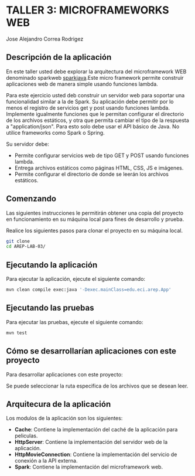 # TALLER 3: MICROFRAMEWORKS WEB
Jose Alejandro Correa Rodrigez
## Descripción de la aplicación 

En este taller usted debe explorar la arquitectura del microframework WEB denominado sparkweb [sparkjava](https://sparkjava.com/).Este micro framework permite construir aplicaciones web de manera simple usando funciones lambda.

Para este ejercicio usted deb construir un  servidor web para soportar una funcionalidad similar a la de Spark. Su aplicación debe permitir por lo menos el registro de servicios get y post usando funciones lambda. Implemente igualmente funciones que le permitan configurar el directorio de los archivos estáticos, y otra que permita cambiar el tipo de la respuesta a "application/json". Para esto solo debe usar el API básico de Java. No utilice frameworks como Spark o Spring.

Su servidor debe:
* Permite configurar servicios web de tipo GET y POST usando funciones lambda.
* Entrega archivos estáticos como páginas HTML, CSS, JS e imágenes.
* Permite configurar el directorio de donde se leerán los archivos estáticos.


## Comenzando

Las siguientes instrucciones le permitirán obtener una copia del proyecto en funcionamiento en su máquina local para fines de desarrollo y prueba.


Realice los siguientes pasos para clonar el proyecto en su máquina local.

```bash
git clone 
cd AREP-LAB-03/

```

## Ejecutando la aplicación 

Para ejecutar la aplicación, ejecute el siguiente comando:

```bash
mvn clean compile exec:java '-Dexec.mainClass=edu.eci.arep.App'

```





## Ejecutando las pruebas 

Para ejecutar las pruebas, ejecute el siguiente comando:

```bash
mvn test

```


## Cómo se desarrollarían aplicaciones con este proyecto

Para desarrollar aplicaciones con este proyecto:

Se puede seleccionar la ruta especifica de los archivos que se desean leer.


## Arquitecura de la aplicación 


Los modulos de la aplicación son los siguientes:

* **Cache**: Contiene la implementación del caché de la aplicación para peliculas.
* **HttpServer**: Contiene la implementación del servidor web de la aplicación.
* **HttpMovieConnection**: Contiene la implementación del servicio de conexión a la API externa.
* **Spark**: Contiene la implementación del microframework web.
